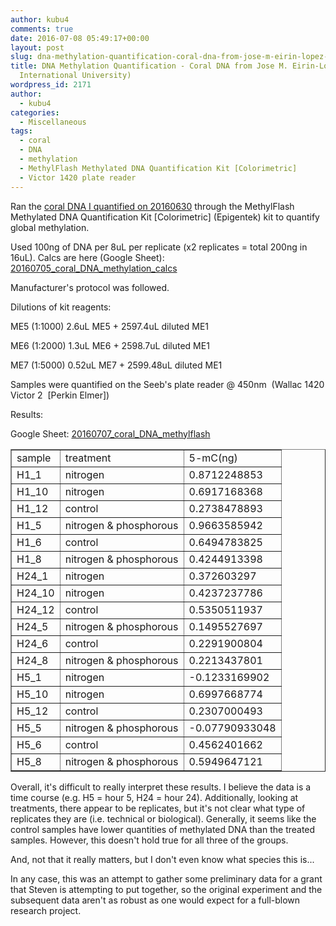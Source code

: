 ```yaml
---
author: kubu4
comments: true
date: 2016-07-08 05:49:17+00:00
layout: post
slug: dna-methylation-quantification-coral-dna-from-jose-m-eirin-lopez-florida-international-university
title: DNA Methylation Quantification - Coral DNA from Jose M. Eirin-Lopez (Florida
  International University)
wordpress_id: 2171
author:
  - kubu4
categories:
  - Miscellaneous
tags:
  - coral
  - DNA
  - methylation
  - MethylFlash Methylated DNA Quantification Kit [Colorimetric]
  - Victor 1420 plate reader
---
```


Ran the [coral DNA I quantified on 20160630](2016/06/30/dna-quantification-coral-dna-from-jose-m-eirin-lopez-florida-international-university.html) through the MethylFlash Methylated DNA Quantification Kit [Colorimetric] (Epigentek) kit to quantify global methylation.

Used 100ng of DNA per 8uL per replicate (x2 replicates = total 200ng in 16uL). Calcs are here (Google Sheet): [20160705_coral_DNA_methylation_calcs](httpss://docs.google.com/spreadsheets/d/1683h5LXHM7f92xT7BgPqYJGBbQq9XBSlXDzjgRXDHug/edit?usp=sharing)

Manufacturer's protocol was followed.

Dilutions of kit reagents:

ME5 (1:1000) 2.6uL ME5 + 2597.4uL diluted ME1

ME6 (1:2000) 1.3uL ME6 + 2598.7uL diluted ME1

ME7 (1:5000) 0.52uL ME7 + 2599.48uL diluted ME1

Samples were quantified on the Seeb's plate reader @ 450nm  (Wallac 1420 Victor 2  [Perkin Elmer])

Results:

Google Sheet: [20160707_coral_DNA_methylflash](httpss://docs.google.com/spreadsheets/d/1g8rLlWWkBIdTXfBDfyNcrsbLlxR6F-evprDec-prrpA/edit?usp=sharing)

<table cellpadding="0" cellspacing="0" border="1" dir="ltr" > 
<tbody >
<tr >

<td data-sheets-value="{"1":2,"2":"sample"}" >sample
</td>

<td data-sheets-value="{"1":2,"2":"treatment"}" >treatment
</td>

<td data-sheets-value="{"1":2,"2":"5-mC(ng)"}" >5-mC(ng)
</td>
</tr>
<tr >

<td data-sheets-value="{"1":2,"2":"H1_1"}" >H1_1
</td>

<td data-sheets-value="{"1":2,"2":"nitrogen"}" >nitrogen
</td>

<td data-sheets-value="{"1":3,"3":0.8712248852798834}" >0.8712248853
</td>
</tr>
<tr >

<td data-sheets-value="{"1":2,"2":"H1_10"}" >H1_10
</td>

<td data-sheets-value="{"1":2,"2":"nitrogen"}" >nitrogen
</td>

<td data-sheets-value="{"1":3,"3":0.6917168368270361}" >0.6917168368
</td>
</tr>
<tr >

<td data-sheets-value="{"1":2,"2":"H1_12"}" >H1_12
</td>

<td data-sheets-value="{"1":2,"2":"control"}" >control
</td>

<td data-sheets-value="{"1":3,"3":0.27384788925379067}" >0.2738478893
</td>
</tr>
<tr >

<td data-sheets-value="{"1":2,"2":"H1_5"}" >H1_5
</td>

<td data-sheets-value="{"1":2,"2":"nitrogen & phosphorous"}" >nitrogen & phosphorous
</td>

<td data-sheets-value="{"1":3,"3":0.9663585942147576}" >0.9663585942
</td>
</tr>
<tr >

<td data-sheets-value="{"1":2,"2":"H1_6"}" >H1_6
</td>

<td data-sheets-value="{"1":2,"2":"control"}" >control
</td>

<td data-sheets-value="{"1":3,"3":0.6494783825260435}" >0.6494783825
</td>
</tr>
<tr >

<td data-sheets-value="{"1":2,"2":"H1_8"}" >H1_8
</td>

<td data-sheets-value="{"1":2,"2":"nitrogen & phosphorous"}" >nitrogen & phosphorous
</td>

<td data-sheets-value="{"1":3,"3":0.42449133983942927}" >0.4244913398
</td>
</tr>
<tr >

<td data-sheets-value="{"1":2,"2":"H24_1"}" >H24_1
</td>

<td data-sheets-value="{"1":2,"2":"nitrogen"}" >nitrogen
</td>

<td data-sheets-value="{"1":3,"3":0.37260329701645956}" >0.372603297
</td>
</tr>
<tr >

<td data-sheets-value="{"1":2,"2":"H24_10"}" >H24_10
</td>

<td data-sheets-value="{"1":2,"2":"nitrogen"}" >nitrogen
</td>

<td data-sheets-value="{"1":3,"3":0.4237237785542886}" >0.4237237786
</td>
</tr>
<tr >

<td data-sheets-value="{"1":2,"2":"H24_12"}" >H24_12
</td>

<td data-sheets-value="{"1":2,"2":"control"}" >control
</td>

<td data-sheets-value="{"1":3,"3":0.5350511936669871}" >0.5350511937
</td>
</tr>
<tr >

<td data-sheets-value="{"1":2,"2":"H24_5"}" >H24_5
</td>

<td data-sheets-value="{"1":2,"2":"nitrogen & phosphorous"}" >nitrogen & phosphorous
</td>

<td data-sheets-value="{"1":3,"3":0.14955276973423332}" >0.1495527697
</td>
</tr>
<tr >

<td data-sheets-value="{"1":2,"2":"H24_6"}" >H24_6
</td>

<td data-sheets-value="{"1":2,"2":"control"}" >control
</td>

<td data-sheets-value="{"1":3,"3":0.22919008041022113}" >0.2291900804
</td>
</tr>
<tr >

<td data-sheets-value="{"1":2,"2":"H24_8"}" >H24_8
</td>

<td data-sheets-value="{"1":2,"2":"nitrogen & phosphorous"}" >nitrogen & phosphorous
</td>

<td data-sheets-value="{"1":3,"3":0.2213437800755694}" >0.2213437801
</td>
</tr>
<tr >

<td data-sheets-value="{"1":2,"2":"H5_1"}" >H5_1
</td>

<td data-sheets-value="{"1":2,"2":"nitrogen"}" >nitrogen
</td>

<td data-sheets-value="{"1":3,"3":-0.12331699024135115}" >-0.1233169902
</td>
</tr>
<tr >

<td data-sheets-value="{"1":2,"2":"H5_10"}" >H5_10
</td>

<td data-sheets-value="{"1":2,"2":"nitrogen"}" >nitrogen
</td>

<td data-sheets-value="{"1":3,"3":0.6997668774413557}" >0.6997668774
</td>
</tr>
<tr >

<td data-sheets-value="{"1":2,"2":"H5_12"}" >H5_12
</td>

<td data-sheets-value="{"1":2,"2":"control"}" >control
</td>

<td data-sheets-value="{"1":3,"3":0.23070004925353943}" >0.2307000493
</td>
</tr>
<tr >

<td data-sheets-value="{"1":2,"2":"H5_5"}" >H5_5
</td>

<td data-sheets-value="{"1":2,"2":"nitrogen & phosphorous"}" >nitrogen & phosphorous
</td>

<td data-sheets-value="{"1":3,"3":-0.0779093304819421}" >-0.07790933048
</td>
</tr>
<tr >

<td data-sheets-value="{"1":2,"2":"H5_6"}" >H5_6
</td>

<td data-sheets-value="{"1":2,"2":"control"}" >control
</td>

<td data-sheets-value="{"1":3,"3":0.4562401661855895}" >0.4562401662
</td>
</tr>
<tr >

<td data-sheets-value="{"1":2,"2":"H5_8"}" >H5_8
</td>

<td data-sheets-value="{"1":2,"2":"nitrogen & phosphorous"}" >nitrogen & phosphorous
</td>

<td data-sheets-value="{"1":3,"3":0.5949647121305762}" >0.5949647121
</td>
</tr>
</tbody>
</table>



Overall, it's difficult to really interpret these results. I believe the data is a time course (e.g. H5 = hour 5, H24 = hour 24). Additionally, looking at treatments, there appear to be replicates, but it's not clear what type of replicates they are (i.e. technical or biological). Generally, it seems like the control samples have lower quantities of methylated DNA than the treated samples. However, this doesn't hold true for all three of the groups.

And, not that it really matters, but I don't even know what species this is...

In any case, this was an attempt to gather some preliminary data for a grant that Steven is attempting to put together, so the original experiment and the subsequent data aren't as robust as one would expect for a full-blown research project.
